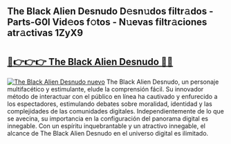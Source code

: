 ## The Black Alien Desnudo D𝚎sn𝚞dos filtr𝚊dos - Parts-G0l Vid𝚎os f𝚘tos - N𝚞evas filtr𝚊ciones atr𝚊ctivas 1ZyX9

# <h2><a href="http://mb8zjeb.tromn.icu/?c=The+Black+Alien+Desnudo">🔗👉👉👉 The Black Alien Desnudo 🔗🔗</a></h2>

[![The Black Alien Desnudo nuevo](https://i.imgur.com/pEAQMta.gif)](http://mb8zjeb.tromn.icu/?c=The+Black+Alien+Desnudo)
The Black Alien Desnudo, un personaje multifacético y estimulante, elude la comprensión fácil. Su innovador método de interactuar con el público en línea ha cautivado y enfurecido a los espectadores, estimulando debates sobre moralidad, identidad y las complejidades de las comunidades digitales. Independientemente de lo que se avecina, su importancia en la configuración del panorama digital es innegable. Con un espíritu inquebrantable y un atractivo innegable, el alcance de The Black Alien Desnudo en el universo digital es ilimitado.
